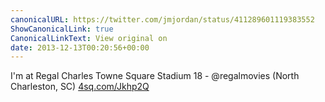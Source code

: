 ```yaml
---
canonicalURL: https://twitter.com/jmjordan/status/411289601119383552
ShowCanonicalLink: true
CanonicalLinkText: View original on
date: 2013-12-13T00:20:56+00:00
---
```

I'm at Regal Charles Towne Square Stadium 18 - @regalmovies (North Charleston, SC) [4sq.com/Jkhp2Q](http://4sq.com/Jkhp2Q)